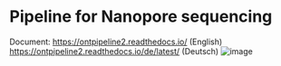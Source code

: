 # Pipeline for Nanopore sequencing
Document: https://ontpipeline2.readthedocs.io/ (English) https://ontpipeline2.readthedocs.io/de/latest/ (Deutsch)
![image](https://github.com/xlinxlin/ontpipeline3/blob/master/OntPipeline3/img/screenshot.png)

